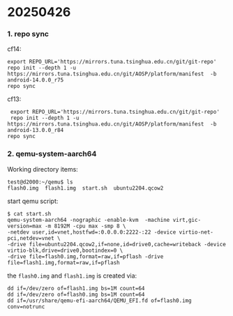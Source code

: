# 20250426
### 1. repo sync
cf14:    

```
export REPO_URL='https://mirrors.tuna.tsinghua.edu.cn/git/git-repo'
repo init --depth 1 -u  https://mirrors.tuna.tsinghua.edu.cn/git/AOSP/platform/manifest  -b android-14.0.0_r75
repo sync
```

cf13:    

```
 export REPO_URL='https://mirrors.tuna.tsinghua.edu.cn/git/git-repo'
 repo init --depth 1 -u  https://mirrors.tuna.tsinghua.edu.cn/git/AOSP/platform/manifest  -b android-13.0.0_r84
repo sync
```
### 2. qemu-system-aarch64
Working directory items:      

```
test@d2000:~/qemu$ ls
flash0.img  flash1.img  start.sh  ubuntu2204.qcow2
```
start qemu script:    

```
$ cat start.sh
qemu-system-aarch64 -nographic -enable-kvm  -machine virt,gic-version=max -m 8192M -cpu max -smp 8 \
-netdev user,id=vnet,hostfwd=:0.0.0.0:2222-:22 -device virtio-net-pci,netdev=vnet \
-drive file=ubuntu2204.qcow2,if=none,id=drive0,cache=writeback -device virtio-blk,drive=drive0,bootindex=0 \
-drive file=flash0.img,format=raw,if=pflash -drive file=flash1.img,format=raw,if=pflash 
```
the `flash0.img` and `flash1.img` is created via:       

```
dd if=/dev/zero of=flash1.img bs=1M count=64
dd if=/dev/zero of=flash0.img bs=1M count=64
dd if=/usr/share/qemu-efi-aarch64/QEMU_EFI.fd of=flash0.img conv=notrunc
```
